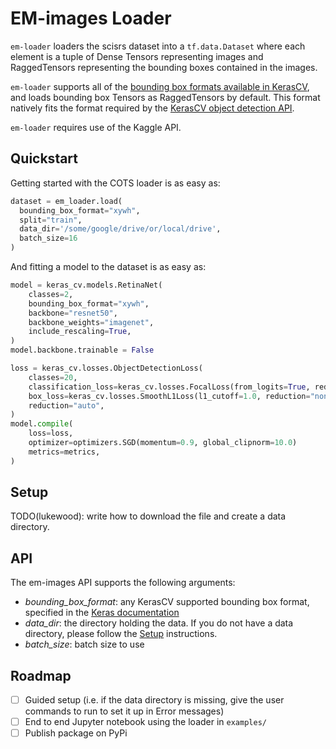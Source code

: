 # EM-images Loader

`em-loader` loaders the scisrs dataset into a `tf.data.Dataset` where
each element is a tuple of Dense Tensors representing images and RaggedTensors representing the
bounding boxes contained in the images.

`em-loader` supports all of the [bounding box formats available in KerasCV](https://keras.io/api/keras_cv/bounding_box/),
and loads bounding box Tensors as RaggedTensors by default.  This format natively fits the format
required by the [KerasCV object detection API](https://lukewood.xyz/blog/sneak-peek-object-detection-api).

`em-loader` requires use of the Kaggle API.

## Quickstart

Getting started with the COTS loader is as easy as:

```python
dataset = em_loader.load(
  bounding_box_format="xywh",
  split="train",
  data_dir='/some/google/drive/or/local/drive',
  batch_size=16
)
```

And fitting a model to the dataset is as easy as:

```python
model = keras_cv.models.RetinaNet(
    classes=2,
    bounding_box_format="xywh",
    backbone="resnet50",
    backbone_weights="imagenet",
    include_rescaling=True,
)
model.backbone.trainable = False

loss = keras_cv.losses.ObjectDetectionLoss(
    classes=20,
    classification_loss=keras_cv.losses.FocalLoss(from_logits=True, reduction="none"),
    box_loss=keras_cv.losses.SmoothL1Loss(l1_cutoff=1.0, reduction="none"),
    reduction="auto",
)
model.compile(
    loss=loss,
    optimizer=optimizers.SGD(momentum=0.9, global_clipnorm=10.0)
    metrics=metrics,
)
```

## Setup

TODO(lukewood): write how to download the file and create a data directory.

## API

The em-images API supports the following arguments:

- *bounding_box_format*: any KerasCV supported bounding box format, specified in the [Keras documentation](https://keras.io/api/keras_cv/bounding_box/)
- *data_dir*: the directory holding the data.  If you do not have a data directory, please follow the [Setup](#setup) instructions.
- *batch_size*: batch size to use

## Roadmap

- [ ] Guided setup (i.e. if the data directory is missing, give the user commands to run to set it up in Error messages)
- [ ] End to end Jupyter notebook using the loader in `examples/`
- [ ] Publish package on PyPi
